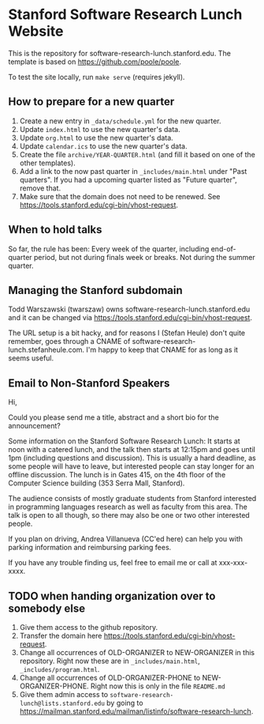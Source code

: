 # Stanford Software Research Lunch Website

This is the repository for software-research-lunch.stanford.edu.  The template is based on https://github.com/poole/poole.

To test the site locally, run `make serve` (requires jekyll).

## How to prepare for a new quarter

1. Create a new entry in `_data/schedule.yml` for the new quarter.
2. Update `index.html` to use the new quarter's data.
3. Update `org.html` to use the new quarter's data.
4. Update `calendar.ics` to use the new quarter's data.
5. Create the file `archive/YEAR-QUARTER.html` (and fill it based on one of the other templates).
6. Add a link to the now past quarter in `_includes/main.html` under "Past quarters".  If you had a upcoming quarter listed as "Future quarter", remove that.
7. Make sure that the domain does not need to be renewed.  See https://tools.stanford.edu/cgi-bin/vhost-request.


## When to hold talks

So far, the rule has been: Every week of the quarter, including end-of-quarter period, but not during finals week or breaks.  Not during the summer quarter.

## Managing the Stanford subdomain

Todd Warszawski (twarszaw) owns software-research-lunch.stanford.edu and it can be changed via https://tools.stanford.edu/cgi-bin/vhost-request.

The URL setup is a bit hacky, and for reasons I (Stefan Heule) don't quite remember, goes through a CNAME of software-research-lunch.stefanheule.com.  I'm happy to keep that CNAME for as long as it seems useful.

## Email to Non-Stanford Speakers

Hi,

Could you please send me a title, abstract and a short bio for the announcement?

Some information on the Stanford Software Research Lunch:  It starts at noon with a catered lunch, and the talk then starts at 12:15pm and goes until 1pm (including questions and discussion).  This is usually a hard deadline, as some people will have to leave, but interested people can stay longer for an offline discussion.  The lunch is in Gates 415, on the 4th floor of the Computer Science building (353 Serra Mall, Stanford).

The audience consists of mostly graduate students from Stanford interested in programming languages research as well as faculty from this area.  The talk is open to all though, so there may also be one or two other interested people.

If you plan on driving, Andrea Villanueva (CC'ed here) can help you with parking information and reimbursing parking fees.

If you have any trouble finding us, feel free to email me or call at xxx-xxx-xxxx.


## TODO when handing organization over to somebody else

1. Give them access to the github repository.
2. Transfer the domain here https://tools.stanford.edu/cgi-bin/vhost-request.
3. Change all occurrences of OLD-ORGANIZER to NEW-ORGANIZER in this repository.  Right now these are in `_includes/main.html`, `_includes/program.html`.
4. Change all occurrences of OLD-ORGANIZER-PHONE to NEW-ORGANIZER-PHONE.  Right now this is only in the file `README.md`
5. Give them admin access to `software-research-lunch@lists.stanford.edu` by going to https://mailman.stanford.edu/mailman/listinfo/software-research-lunch.


